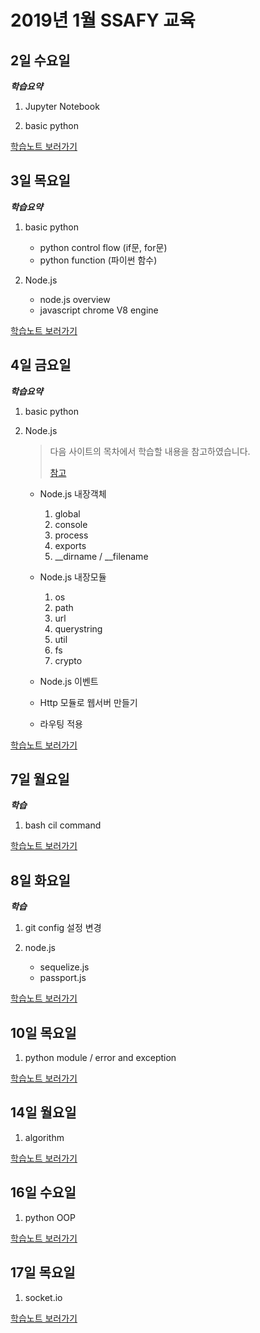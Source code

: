 # 2019년 1월 SSAFY 교육

## 2일 수요일

***학습요약***

1. Jupyter Notebook

2. basic python

[학습노트 보러가기](days/0102.md)

## 3일 목요일

***학습요약***

1. basic python

    - python control flow (if문, for문)
    - python function (파이썬 함수)

2. Node.js

    - node.js overview
    - javascript chrome V8 engine

[학습노트 보러가기](days/0103.md)

## 4일 금요일

***학습요약***

1. basic python

2. Node.js
    
    > 다음 사이트의 목차에서 학습할 내용을 참고하였습니다.
    >
    > [참고](https://opentutorials.org/module/938)
    
    - Node.js 내장객체
        
        1. global 
        2. console
        3. process
        4. exports
        5. __dirname / __filename

    - Node.js 내장모듈 
        
        1. os
        2. path
        3. url
        4. querystring
        5. util
        6. fs
        7. crypto
    
    - Node.js 이벤트

    - Http 모듈로 웹서버 만들기
    
    - 라우팅 적용

[학습노트 보러가기](days/0104.md)

## 7일 월요일

***학습***

1. bash cil command

[학습노트 보러가기](days/0107.md)

## 8일 화요일

***학습***

1. git config 설정 변경

2. node.js

    - sequelize.js
    - passport.js

[학습노트 보러가기](days/0108.md)

## 10일 목요일

1. python module / error and exception

[학습노트 보러가기](days/0110.md)

## 14일 월요일

1. algorithm

[학습노트 보러가기](days/0114.md)

## 16일 수요일

1. python OOP

[학습노트 보러가기](days/0116.md)

## 17일 목요일

1. socket.io

[학습노트 보러가기](days/0117.md)